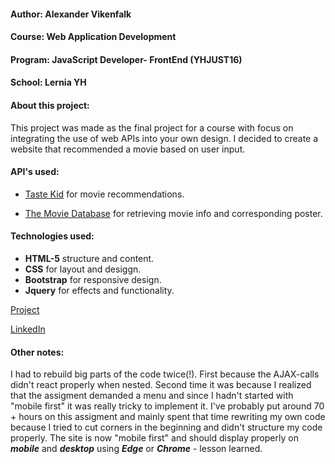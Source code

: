 

#### Author: Alexander Vikenfalk
#### Course: Web Application Development
#### Program: JavaScript Developer- FrontEnd (YHJUST16)
#### School: Lernia YH

#### About this project: 
This project was made as the final project for a course with focus on integrating the use of web APIs into your own design. 
I decided to create a website that recommended a movie based on user input.

#### API's used:

* [Taste Kid](https://www.tastekid.com/read/api) for movie recommendations. 

* [The Movie Database](https://developers.themoviedb.org/3/getting-started) for retrieving movie info and corresponding poster. 

#### Technologies used: 
* **HTML-5** structure and content.
* **CSS** for layout and desiggn.
* **Bootstrap** for responsive design.
* **Jquery** for effects and functionality. 

[Project](https://alexandervikenfalk.github.io/silver-screen/)

[LinkedIn](https://de.linkedin.com/in/alexander-vikenfalk-6b993b42)

#### Other notes: #### 
I had to rebuild big parts of the code twice(!). First because the AJAX-calls didn't react properly when nested. Second time it was because I realized that the assigment demanded a menu and since I hadn't started with "mobile first" it was really tricky to implement it. I've probably put around 70 + hours on this assigment and mainly spent that time rewriting my own code because I tried to cut corners in the beginning and didn't structure my code properly. The site is now "mobile first" and should display properly on ***mobile*** and ***desktop*** using ***Edge*** or ***Chrome*** - lesson learned.   
